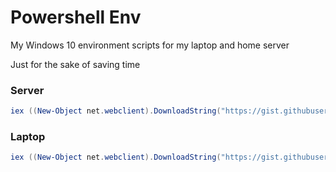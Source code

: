 # Powershell Env
My Windows 10 environment scripts for my laptop and home server

Just for the sake of saving time
### Server
```powershell
iex ((New-Object net.webclient).DownloadString("https://gist.githubusercontent.com/kenpb/c08f4afc6a78628d46d30e82080f24ba/raw/88b7dc048ebd214cf7a667f644b3f97738db213c/server_config.ps1")
```

### Laptop
```powershell
iex ((New-Object net.webclient).DownloadString("https://gist.githubusercontent.com/kenpb/c08f4afc6a78628d46d30e82080f24ba/raw/88b7dc048ebd214cf7a667f644b3f97738db213c/laptop_config.ps1")
```
